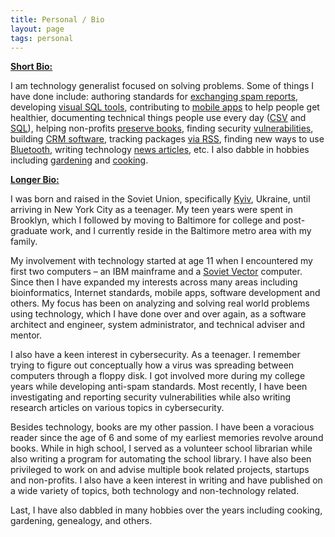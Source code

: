 ```yaml
---
title: Personal / Bio
layout: page
tags: personal
---
```


<span style="text-decoration:underline;">**Short Bio:** </span>

I am technology generalist focused on solving problems. Some of things I have done include: authoring standards for [exchanging spam reports](https://datatracker.ietf.org/doc/rfc5965/), developing [visual SQL tools](https://www.q2labsolutions.com/biofortis-qiagram), contributing to [mobile apps](https://www.noom.com/) to help people get healthier, documenting technical things people use every day ([CSV](https://datatracker.ietf.org/doc/rfc4180/) and [SQL](https://datatracker.ietf.org/doc/rfc6922/)), helping non-profits [preserve books](http://hebrewbooks.org/), finding security [vulnerabilities](https://wwws.nightwatchcybersecurity.com/2015/04/30/advisory-pillpack-com-online-pharmacy/), building [CRM software](https://web.archive.org/web/20080312223359/http://www.solidmatrix.com/), tracking packages [via RSS](https://github.com/impossibledreams/track2rss), finding new ways to use [Bluetooth](http://arxiv.org/abs/1507.00650), writing technology [news articles](https://circleid.com/members/1108/), etc. I also dabble in hobbies including [gardening](/posts/garden-project-2011-introduction/) and [cooking](/personal/personal-recipes.html).

<span style="text-decoration:underline;">**Longer Bio:**</span>

I was born and raised in the Soviet Union, specifically [Kyiv](https://en.wikipedia.org/wiki/Kyiv), Ukraine, until arriving in New York City as a teenager. My teen years were spent in Brooklyn, which I followed by moving to Baltimore for college and post-graduate work, and I currently reside in the Baltimore metro area with my family.

My involvement with technology started at age 11 when I encountered my first two computers – an IBM mainframe and a [Soviet Vector](https://en.wikipedia.org/wiki/Vector-06C) computer. Since then I have expanded my interests across many areas including bioinformatics, Internet standards, mobile apps, software development and others. My focus has been on analyzing and solving real world problems using technology, which I have done over and over again, as a software architect and engineer, system administrator, and technical adviser and mentor.

I also have a keen interest in cybersecurity. As a teenager. I remember trying to figure out conceptually how a virus was spreading between computers through a floppy disk. I got involved more during my college years while developing anti-spam standards. Most recently, I have been investigating and reporting security vulnerabilities while also writing research articles on various topics in cybersecurity.

Besides technology, books are my other passion. I have been a voracious reader since the age of 6 and some of my earliest memories revolve around books. While in high school, I served as a volunteer school librarian while also writing a program for automating the school library. I have also been privileged to work on and advise multiple book related projects, startups and non-profits. I also have a keen interest in writing and have published on a wide variety of topics, both technology and non-technology related.

Last, I have also dabbled in many hobbies over the years including cooking, gardening, genealogy, and others.
